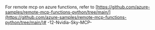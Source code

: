 For remote mcp on azure functions, refer to [https://github.com/azure-samples/remote-mcp-functions-python/tree/main/](https://github.com/azure-samples/remote-mcp-functions-python/tree/main/)# -12-Nvidia-Sky-MCP-
